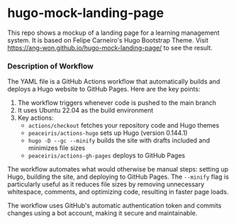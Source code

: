 # hugo-mock-landing-page

This repo shows a mockup of a landing page for a learning management system. It is based on Felipe Carneiro's Hugo Bootstrap Theme. Visit https://ang-won.github.io/hugo-mock-landing-page/ to see the result.

### Description of Workflow

The YAML file is a GitHub Actions workflow that automatically builds and deploys a Hugo website to GitHub Pages. Here are the key points:

1. The workflow triggers whenever code is pushed to the main branch
2. It uses Ubuntu 22.04 as the build environment
3. Key actions:
   - `actions/checkout` fetches your repository code and Hugo themes
   - `peaceiris/actions-hugo` sets up Hugo (version 0.144.1)
   - `hugo -D --gc --minify` builds the site with drafts included and minimizes file sizes
   - `peaceiris/actions-gh-pages` deploys to GitHub Pages

The workflow automates what would otherwise be manual steps: setting up Hugo, building the site, and deploying to GitHub Pages. The `--minify` flag is particularly useful as it reduces file sizes by removing unnecessary whitespace, comments, and optimizing code, resulting in faster page loads.

The workflow uses GitHub's automatic authentication token and commits changes using a bot account, making it secure and maintainable.

